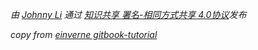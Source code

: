 *由 [Johnny Li](https://johnny1952.github.io) 通过 [知识共享 署名-相同方式共享 4.0协议](https://creativecommons.org/licenses/by-sa/4.0/)发布*

*copy from [einverne gitbook-tutorial](https://github.com/einverne/gitbook-tutorial)*
